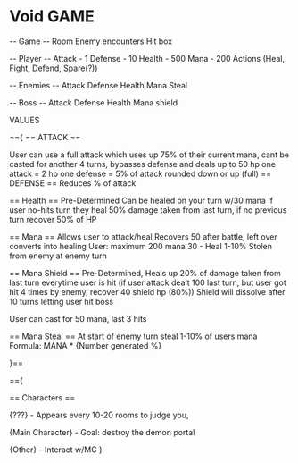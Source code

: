 # Void GAME

-- Game -- 
Room
Enemy encounters
Hit box

-- Player --
Attack - 1
Defense - 10
Health - 500
Mana - 200
Actions (Heal, Fight, Defend, Spare(?))

-- Enemies --
Attack
Defense
Health
Mana Steal

-- Boss -- 
Attack
Defense
Health
Mana shield

VALUES



=={
== ATTACK ==

User can use a full attack which uses up 75% of their current mana, cant be casted for another 4 turns, bypasses defense and deals up to 50 hp
one attack = 2 hp 
one defense = 5% of attack rounded down or up (full)
== DEFENSE ==
Reduces % of attack 

== Health == 
Pre-Determined
Can be healed on your turn w/30 mana
If user no-hits turn they heal 50% damage taken from last turn, if no previous turn recover 50% of HP

== Mana ==
Allows user to attack/heal
Recovers 50 after battle, left over converts into healing
User: maximum 200 mana
30 - Heal
1-10% Stolen from enemy at enemy turn

== Mana Shield ==
Pre-Determined, Heals up 20% of damage taken from last turn everytime user is hit 
(if user attack dealt 100 last turn, but user got hit 4 times by enemy, recover 40 shield hp (80%))
Shield will dissolve after 10 turns letting user hit boss

User can cast for 50 mana, last 3 hits 

== Mana Steal ==
At start of enemy turn steal 1-10% of users mana 
Formula: MANA * {Number generated %}

}==


=={

== Characters ==

{???} - Appears every 10-20 rooms to judge you, 

{Main Character} - Goal: destroy the demon portal 

{Other} - Interact w/MC 
}
